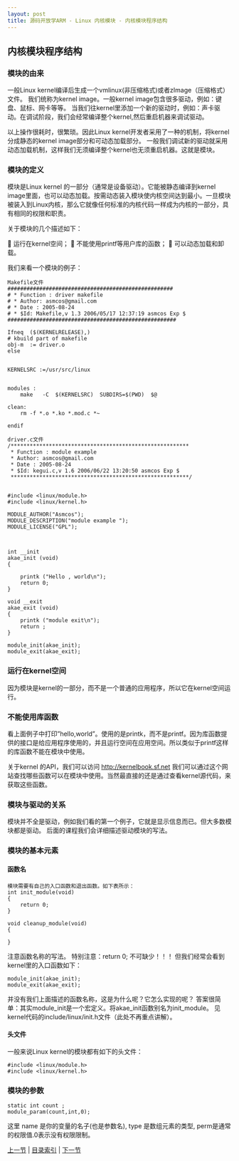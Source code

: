 ```yaml
---
layout: post
title: 源码开放学ARM - Linux 内核模块 - 内核模块程序结构
---
```


## 内核模块程序结构

### 模块的由来

一般Linux kernel编译后生成一个vmlinux(非压缩格式)或者zImage（压缩格式）文件。
我们统称为kernel image。一般kernel image包含很多驱动，例如：键盘、鼠标、网卡等等。
当我们往kernel里添加一个新的驱动时，例如：声卡驱动。在调试阶段，我们会经常编译整个kernel,然后重启机器来调试驱动。

以上操作很耗时，很繁琐。因此Linux kernel开发者采用了一种的机制，将kernel分成静态的kernel image部分和可动态加载部分。
一般我们调试新的驱动就采用动态加载机制，这样我们无须编译整个kernel也无须重启机器。这就是模块。

### 模块的定义

模块是Linux kernel 的一部分（通常是设备驱动）。它能被静态编译到kernel image里面，也可以动态加载。按需动态装入模块使内核空间达到最小。一旦模块被装入到Linux内核，那么它就像任何标准的内核代码一样成为内核的一部分，具有相同的权限和职责。

关于模块的几个描述如下：

	运行在kernel空间；
	不能使用printf等用户库的函数；
	可以动态加载和卸载。

我们来看一个模块的例子：

	Makefile文件
	####################################################
	# * Function : driver makefile 
	# * Author: asmcos@gmail.com
	# * Date : 2005-08-24
	# * $Id: Makefile,v 1.3 2006/05/17 12:37:19 asmcos Exp $
	#####################################################

	Ifneq  ($(KERNELRELEASE),)
	# kbuild part of makefile
	obj-m  := driver.o 
	else


	KERNELSRC :=/usr/src/linux


	modules :  
		make   -C  $(KERNELSRC)  SUBDIRS=$(PWD)  $@

	clean:
		rm -f *.o *.ko *.mod.c *~

	endif

	driver.c文件
	/********************************************************
	 * Function : module example 
	 * Author: asmcos@gmail.com
	 * Date : 2005-08-24
	 * $Id: kegui.c,v 1.6 2006/06/22 13:20:50 asmcos Exp $
	 ********************************************************/


	#include <linux/module.h>
	#include <linux/kernel.h>

	MODULE_AUTHOR("Asmcos");
	MODULE_DESCRIPTION("module example ");
	MODULE_LICENSE("GPL");



	int __init 
	akae_init (void)
	{

		printk ("Hello , world\n");
		return 0;
	}

	void __exit
	akae_exit (void)
	{
		printk ("module exit\n");
		return ;
	}

	module_init(akae_init);
	module_exit(akae_exit);

### 运行在kernel空间
因为模块是kernel的一部分，而不是一个普通的应用程序，所以它在kernel空间运行。

### 不能使用库函数
看上面例子中打印”hello,world”。使用的是printk，而不是printf。因为库函数提供的接口是给应用程序使用的，并且运行空间在应用空间。所以类似于printf这样的库函数不能在模块中使用。

关于kernel 的API，我们可以访问 http://kernelbook.sf.net
我们可以通过这个网站查找哪些函数可以在模块中使用。当然最直接的还是通过查看kernel源代码，来获取这些函数。

### 模块与驱动的关系

模块并不全是驱动，例如我们看的第一个例子，它就是显示信息而已。但大多数模块都是驱动。
后面的课程我们会详细描述驱动模块的写法。

### 模块的基本元素

#### 函数名
	模块需要有自己的入口函数和退出函数。如下表所示：
	int init_module(void)
	{
		return 0;
	} 

	void cleanup_module(void)
	{

	}
	
注意函数名称的写法。
特别注意：return 0; 不可缺少！！！
但我们经常会看到kernel里的入口函数如下：

	module_init(akae_init);
	module_exit(akae_exit);

并没有我们上面描述的函数名称，这是为什么呢？它怎么实现的呢？
答案很简单：其实module_init是一个宏定义。将akae_init函数别名为init_module。
见kernel代码的include/linux/init.h文件（此处不再重点讲解）。

#### 头文件
一般来说Linux kernel的模块都有如下的头文件：

	#include <linux/module.h>
	#include <linux/kernel.h>

### 模块的参数
	static int count ;
	module_param(count,int,0);

这里 name 是你的变量的名子(也是参数名), type 是数组元素的类型, perm是通常的权限值.0表示没有权限限制。


[上一节](chp102-1.html)  |  [目录索引](../index.html)  |  [下一节](chp102-3.html)
